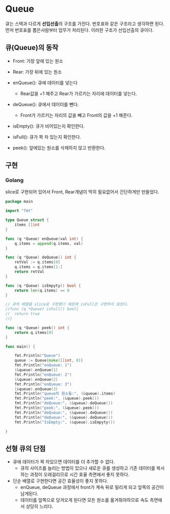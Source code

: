# Queue

큐는 스택과 다르게 **선입선출**의 구조를 가진다. 번호표와 같은 구조라고 생각하면 된다. 먼저 번호표를 뽑은사람부터 업무가 처리된다. 이러한 구조가 선입선출의 큐이다.

## 큐(Queue)의 동작

- Front: 가장 앞에 있는 원소
- Rear: 가장 뒤에 있는 원소

- enQueue(): 큐에 데이터를 넣는다
  - Rear값을 +1 해주고 Rear가 가르키는 자리에 데이터를 넣는다.
- deQueue(): 큐에서 데이터를 뺀다.
  - Front가 가르키는 자리의 값을 빼고 Front의 값을 +1 해준다.
- isEmpty(): 큐가 비어있는지 확인한다.
- isFull(): 큐가 꽉 차 있는지 확인한다.
- peek(): 앞에있는 원소를 삭제하지 않고 반환한다.

## 구현

### Golang

slice로 구현되어 있어서 Front, Rear개념이 딱히 필요없어서 간단하게만 만들었다.

```go
package main

import "fmt"

type Queue struct {
	items []int
}

func (q *Queue) enQueue(val int) {
	q.items = append(q.items, val)
}

func (q *Queue) deQueue() int {
	retVal := q.items[0]
	q.items = q.items[1:]
	return retVal
}

func (q *Queue) isEmpyty() bool {
	return len(q.items) == 0
}

// 큐의 배열을 slice로 구현했기 때문에 isFull은 구현하지 않았다.
//func (q *Queue) isFull() bool{
//	return true
//}

func (q *Queue) peek() int {
	return q.items[0]
}

func main() {

	fmt.Println("Queue")
	queue := Queue{make([]int, 0)}
	fmt.Println("enQueue: 1")
	(&queue).enQueue(1)
	fmt.Println("enQueue: 2")
	(&queue).enQueue(2)
	fmt.Println("enQueue: 3")
	(&queue).enQueue(3)
	fmt.Println("queue의 원소들:", (&queue).items)
	fmt.Println("peek:", (&queue).peek())
	fmt.Println("deQueue:", (&queue).deQueue())
	fmt.Println("peek:", (&queue).peek())
	fmt.Println("deQueue:", (&queue).deQueue())
	fmt.Println("deQueue:", (&queue).deQueue())
	fmt.Println("IsEmpty:", (&queue).isEmpyty())

}
```


## 선형 큐의 단점

- 큐에 데이터가 꽉 차있으면 데이터를 더 추가할 수 없다.
  - 큐의 사이즈를 늘리는 방법이 있으나 새로운 큐를 생성하고 기존 데이터를 복사하는 과정이 오래걸리므로 시간 효율 측면에서 좋지 못하다.
- 단순 배열로 구현한다면 공간 효율성이 좋지 못하다.
  - enQueue, deQueue 과정에서 front가 계속 뒤로 밀리게 되고 앞쪽의 공간이 남게된다.
  - 데이터를 앞쪽으로 당겨오게 된다면 모든 원소를 옮겨줘야하므로 속도 측면에서 상당히 느리다.